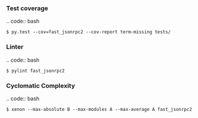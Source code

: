 ### Test coverage

.. code:: bash

    $ py.test --cov=fast_jsonrpc2 --cov-report term-missing tests/


### Linter

.. code:: bash

    $ pylint fast_jsonrpc2


### Cyclomatic Complexity

.. code:: bash

    $ xenon --max-absolute B --max-modules A --max-average A fast_jsonrpc2